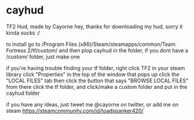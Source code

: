 # cayhud
TF2 Hud, made by Cayorne
hey, thanks for downloading my hud, sorry it kinda sucks :/

to install go to /Program Files (x86)/Steam/steamapps/common/Team Fortress 2/tf/custom/ 
and then plop cayhud in the folder, if you dont have a /custom/ folder, just make one

if you're having trouble finding your tf folder, right click TF2 in your steam library
click "Properties"
in the top of the window that pops up click the "LOCAL FILES" tab
then click the button that says "BROWSE LOCAL FILES"
from there click the tf folder, and click/make a custom folder and put in the cayhud folder

if you have any ideas, just tweet me @cayorne on twitter, or add me on steam https://steamcommunity.com/id/toadspanker420/ 
